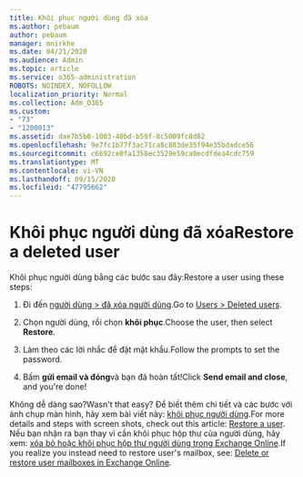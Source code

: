 ```yaml
---
title: Khôi phục người dùng đã xóa
ms.author: pebaum
author: pebaum
manager: mnirkhe
ms.date: 04/21/2020
ms.audience: Admin
ms.topic: article
ms.service: o365-administration
ROBOTS: NOINDEX, NOFOLLOW
localization_priority: Normal
ms.collection: Adm_O365
ms.custom:
- "73"
- "1200013"
ms.assetid: dae7b5b0-1003-40bd-b59f-8c5009fc8d82
ms.openlocfilehash: 9e7fc1b77f3ac71ca8c883de35f94e35bdadce56
ms.sourcegitcommit: c6692ce0fa1358ec3529e59ca0ecdfdea4cdc759
ms.translationtype: MT
ms.contentlocale: vi-VN
ms.lasthandoff: 09/15/2020
ms.locfileid: "47795662"
---
```

# <a name="restore-a-deleted-user"></a><span data-ttu-id="71125-102">Khôi phục người dùng đã xóa</span><span class="sxs-lookup"><span data-stu-id="71125-102">Restore a deleted user</span></span>

<span data-ttu-id="71125-103">Khôi phục người dùng bằng các bước sau đây:</span><span class="sxs-lookup"><span data-stu-id="71125-103">Restore a user using these steps:</span></span>
  
1. <span data-ttu-id="71125-104">Đi đến [người dùng \> đã xóa người dùng](https://admin.microsoft.com/adminportal/home#/deletedusers).</span><span class="sxs-lookup"><span data-stu-id="71125-104">Go to [Users \> Deleted users](https://admin.microsoft.com/adminportal/home#/deletedusers).</span></span>

2. <span data-ttu-id="71125-105">Chọn người dùng, rồi chọn **khôi phục**.</span><span class="sxs-lookup"><span data-stu-id="71125-105">Choose the user, then select **Restore**.</span></span>

3. <span data-ttu-id="71125-106">Làm theo các lời nhắc để đặt mật khẩu.</span><span class="sxs-lookup"><span data-stu-id="71125-106">Follow the prompts to set the password.</span></span>

4. <span data-ttu-id="71125-107">Bấm **gửi email và đóng**và bạn đã hoàn tất!</span><span class="sxs-lookup"><span data-stu-id="71125-107">Click **Send email and close**, and you're done!</span></span>

<span data-ttu-id="71125-108">Không dễ dàng sao?</span><span class="sxs-lookup"><span data-stu-id="71125-108">Wasn't that easy?</span></span> <span data-ttu-id="71125-109">Để biết thêm chi tiết và các bước với ảnh chụp màn hình, hãy xem bài viết này: [khôi phục người dùng](https://docs.microsoft.com/microsoft-365/admin/add-users/restore-user).</span><span class="sxs-lookup"><span data-stu-id="71125-109">For more details and steps with screen shots, check out this article: [Restore a user](https://docs.microsoft.com/microsoft-365/admin/add-users/restore-user).</span></span> <span data-ttu-id="71125-110">Nếu bạn nhận ra bạn thay vì cần khôi phục hộp thư của người dùng, hãy xem: [xóa bỏ hoặc khôi phục hộp thư người dùng trong Exchange Online](https://docs.microsoft.com/exchange/recipients-in-exchange-online/delete-or-restore-mailboxes).</span><span class="sxs-lookup"><span data-stu-id="71125-110">If you realize you instead need to restore user's mailbox, see: [Delete or restore user mailboxes in Exchange Online](https://docs.microsoft.com/exchange/recipients-in-exchange-online/delete-or-restore-mailboxes).</span></span>